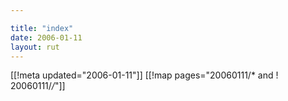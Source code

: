 ```yaml
---

title: "index"
date: 2006-01-11
layout: rut
---
```


[[!meta updated="2006-01-11"]]
[[!map pages="20060111/* and ! 20060111/*/*"]]
